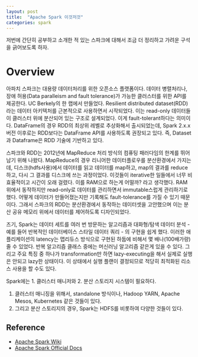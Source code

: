 ```yaml
---
layout: post
title:  "Apache Spark 이것저것"
categories: spark
---
```


저번에 간단히 공부하고 소개한 적 있는 스파크에 대해서 조금 더 정리하고 가려운 구석을 긁어보도록 하자.

# Overview
아파치 스파크는 대용량 데이터처리를 위한 오픈소스 플랫폼이다. 데이터 병렬처리나, 장애 허용(Data paralleism and fault tolerance)가 가능한 클러스터를 위한 API를 제공한다. UC Berkely의 한 랩에서 만들었다. Resilient distributed dataset(RDD)라는 데이터 아키텍처를 근본적으로 사용하면서 시작되었다. 이는 read-only 데이터들이 클러스터 위에 분산되어 있는 구조로 설계되었다. 이게 fault-tolerant하다는 의미이다. DataFrame의 경우 RDD의 최상위 레벨로 추상화해서 출시되었는데, Spark 2.x.x 버전 이후로는 RDD보다는 DataFrame API를 사용하도록 권장되고 있다. 즉, Dataset과 Dataframe은 RDD 기술에 기반하고 있다.

스파크와 RDD는 2012년에  MapReduce 처리 방식의 컴퓨팅 패러다임의 한계를 뛰어 남기 위해 나왔다. MapReduce의 경우 리니어한 데이터플로우를 분산환경에서 가지는데, 디스크(hdfs사용)에서 데이터를 읽고 데이터를 map하고, map의 결과를 reduce하고, 다시 그 결과를 디스크에 쓰는 과정이었다. 이것들이 iterative한 일들에서 너무 비효율적이고 시간이 오래 걸렸다. 이를 RAM으로 하는게 어떨까? 라고 생각했다. RAM 위에서 동작하지만 read-only로 데이터를 관리하면서 immutable스럽게 관리하기로 했다. 어떻게 데이터가 만들어졌는지만 기록해도 fault-tolerance를 가질 수 있기 때문이다. 그래서 스파크의 RDD는 분산환경에서 동작하는 데이터셋을 고안했으며 이는 분산 공유 메모리 위에서 데이터를 제어하도록 디자인되었다.

즈기, Spark는 데이터 세트를 여러 번 방문하는 알고리즘과 대화형/탐색 데이터 분석 - 예를 들어 반복적인 데이터베이스 스타일 데이터 쿼리 - 의 구현을 쉽게 했다. 이러한 애플리케이션의 latency는 맵리듀스 방식으로 구현된 하둡에 비해서 몇 배나(100배가량) 줄 수 있었다. 반복 알고리즘 클래스 중에는 머신러닝 알고리즘 같은게 있을 수 있다. 그리고 주요 특징 중 하나가 transformation만 하면 lazy-executing을 해서 실제로 실행은 안되고 lazy한 상태이다. 이 상태에서 실행 플랜이 결정되므로 적당히 최적화된 리소스 사용을 할 수도 있다.

Spark에는 1. 클러스터 매니저와 2. 분산 스토리지 시스템이 필요하다.
1. 클러스터 매니징을 위해서, standalone 방식이나, Hadoop YARN, Apache Mesos, Kubernetes 같은 것들이 있다.
2. 그리고 분산 스토리지의 경우, Spark는 HDFS를 비롯하여 다양한 것들이 있다.


## Reference
- [Apache Spark Wiki](https://en.wikipedia.org/wiki/Apache_Spark)
- [Apache Spark Official Docs](https://spark.apache.org/docs/latest/index.html)